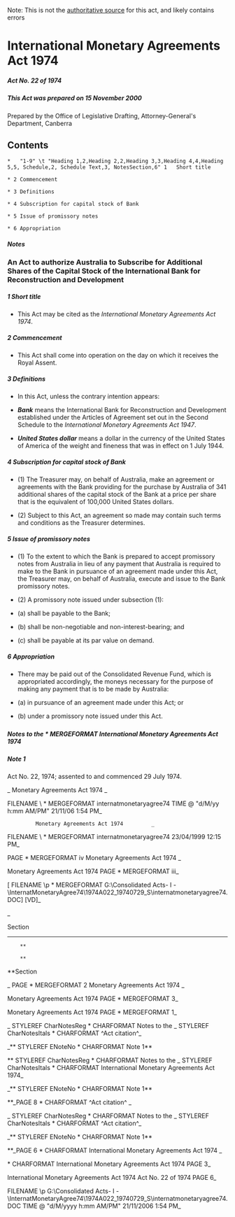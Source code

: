 Note: This is not the [authoritative source](https://www.comlaw.gov.au/Details/C2004C00527) for this act, and likely contains errors

# International Monetary Agreements Act 1974

##### Act No. 22 of 1974

##### This Act was prepared on 15 November 2000

Prepared by the Office of Legislative Drafting,
Attorney-General's Department, Canberra


## 
## Contents


    *   "1-9" \t "Heading 1,2,Heading 2,2,Heading 3,3,Heading 4,4,Heading 5,5, Schedule,2, Schedule Text,3, NotesSection,6" 1	Short title	 

    * 2	Commencement	 

    * 3	Definitions	 

    * 4	Subscription for capital stock of Bank	 

    * 5	Issue of promissory notes	 

    * 6	Appropriation	 

##### Notes	 

### 
### An Act to authorize Australia to Subscribe for Additional Shares of the Capital Stock of the International Bank for Reconstruction and Development


##### 1  Short title

  * This Act may be cited as the _International Monetary Agreements Act 1974_.

##### 2  Commencement

  * This Act shall come into operation on the day on which it receives the Royal Assent.

##### 3  Definitions

  * In this Act, unless the contrary intention appears:

  * **_Bank_** means the International Bank for Reconstruction and Development established under the Articles of Agreement set out in the Second Schedule to the _International Monetary Agreements Act 1947_.

  * **_United States dollar_** means a dollar in the currency of the United States of America of the weight and fineness that was in effect on 1 July 1944. 

##### 4  Subscription for capital stock of Bank

  * (1) The Treasurer may, on behalf of Australia, make an agreement or agreements with the Bank providing for the purchase by Australia of 341 additional shares of the capital stock of the Bank at a price per share that is the equivalent of 100,000 United States dollars. 

  * (2) Subject to this Act, an agreement so made may contain such terms and conditions as the Treasurer determines. 

##### 5  Issue of promissory notes

  * (1) To the extent to which the Bank is prepared to accept promissory notes from Australia in lieu of any payment that Australia is required to make to the Bank in pursuance of an agreement made under this Act, the Treasurer may, on behalf of Australia, execute and issue to the Bank promissory notes. 

  * (2) A promissory note issued under subsection (1):

   * (a) shall be payable to the Bank;

   * (b) shall be non-negotiable and non-interest-bearing; and

   * (c) shall be payable at its par value on demand. 

##### 6  Appropriation

  * There may be paid out of the Consolidated Revenue Fund, which is appropriated accordingly, the moneys necessary for the purpose of making any payment that is to be made by Australia:

   * (a) in pursuance of an agreement made under this Act; or

   * (b) under a promissory note issued under this Act. 

##### 
##### Notes to the   \* MERGEFORMAT International Monetary Agreements Act 1974


##### Note 1

Act No. 22, 1974; assented to and commenced 29 July 1974.

_             Monetary Agreements Act 1974         _

 FILENAME \ \* MERGEFORMAT internatmonetaryagree74  TIME \@ "d/M/yy h:mm AM/PM" 21/11/06 1:54 PM_

             Monetary Agreements Act 1974         _

 FILENAME \ \* MERGEFORMAT internatmonetaryagree74 23/04/1999 12:15 PM_

 PAGE  \* MERGEFORMAT iv              Monetary Agreements Act 1974 _

  Monetary Agreements Act 1974       PAGE  \* MERGEFORMAT iii_

[ FILENAME \p \* MERGEFORMAT G:\Consolidated Acts\- I -\InternatMonetaryAgree74\1974A022_19740729_S\internatmonetaryagree74.DOC] [VD]_

_      

      

        

Section  

**        **

        **

        **

**Section  

_ PAGE  \* MERGEFORMAT 2              Monetary Agreements Act 1974         _

  Monetary Agreements Act 1974                 PAGE  \* MERGEFORMAT 3_

  Monetary Agreements Act 1974                 PAGE  \* MERGEFORMAT 1_

_ STYLEREF  CharNotesReg  \* CHARFORMAT Notes to the  _ STYLEREF  CharNotesItals  \* CHARFORMAT ^Act citation^_

_** STYLEREF  ENoteNo \* CHARFORMAT Note 1**

** STYLEREF  CharNotesReg  \* CHARFORMAT Notes to the  _ STYLEREF  CharNotesItals  \* CHARFORMAT International Monetary Agreements Act 1974_

_** STYLEREF  ENoteNo \* CHARFORMAT Note 1**

**_PAGE  8              \* CHARFORMAT ^Act citation^       _

_ STYLEREF  CharNotesReg  \* CHARFORMAT Notes to the  _ STYLEREF  CharNotesItals  \* CHARFORMAT ^Act citation^_

_** STYLEREF  ENoteNo \* CHARFORMAT Note 1**

**_PAGE  6              \* CHARFORMAT International Monetary Agreements Act 1974       _

  \* CHARFORMAT International Monetary Agreements Act 1974                    PAGE  3_

  International Monetary Agreements Act 1974         Act No. 22 of 1974        PAGE 6_

 FILENAME \p G:\Consolidated Acts\- I -\InternatMonetaryAgree74\1974A022_19740729_S\internatmonetaryagree74.DOC  TIME \@ "d/M/yyyy h:mm AM/PM" 21/11/2006 1:54 PM_

